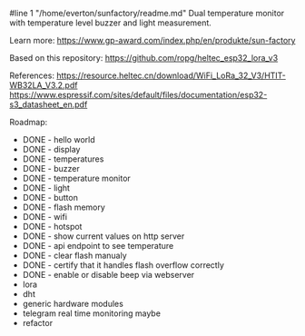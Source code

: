 #line 1 "/home/everton/sunfactory/readme.md"
Dual temperature monitor with temperature level buzzer and light measurement.

Learn more:
https://www.gp-award.com/index.php/en/produkte/sun-factory

Based on this repository:
https://github.com/ropg/heltec_esp32_lora_v3

References:
https://resource.heltec.cn/download/WiFi_LoRa_32_V3/HTIT-WB32LA_V3.2.pdf
https://www.espressif.com/sites/default/files/documentation/esp32-s3_datasheet_en.pdf

Roadmap:

- DONE - hello world
- DONE - display
- DONE - temperatures
- DONE - buzzer
- DONE - temperature monitor
- DONE - light
- DONE - button
- DONE - flash memory
- DONE - wifi
- DONE - hotspot
- DONE - show current values on http server
- DONE - api endpoint to see temperature
- DONE - clear flash manualy
- DONE - certify that it handles flash overflow correctly
- DONE - enable or disable beep via webserver
- lora
- dht
- generic hardware modules
- telegram real time monitoring maybe
- refactor
